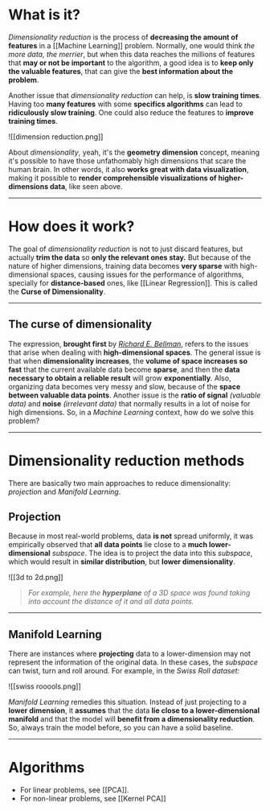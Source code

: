 # What is it?

*Dimensionality reduction* is the process of **decreasing the amount of features** in a [[Machine Learning]] problem. Normally, one would think *the more data, the merrier*, but when this data reaches the millions of features that **may or not be important** to the algorithm, a good idea is to **keep only the valuable features**, that can give the **best information about the problem**.

Another issue that *dimensionality reduction* can help, is **slow training times**. Having too **many features** with some **specifics algorithms** can lead to **ridiculously slow training**. One could also reduce the features to **improve training times**.

![[dimension reduction.png]]

About *dimensionality*, yeah, it's the **geometry dimension** concept, meaning it's possible to have those unfathomably high dimensions that scare the human brain. In other words, it also **works great with data visualization**, making it possible to **render comprehensible visualizations of higher-dimensions data**, like seen above.
___
# How does it work?

The goal of *dimensionality reduction* is not to just discard features, but actually **trim the data** so **only the relevant ones stay.** But because of the nature of higher dimensions, training data becomes **very sparse** with high-dimensional spaces, causing issues for the performance of algorithms, specially for **distance-based** ones, like [[Linear Regression]]. 
This is called the **Curse of Dimensionality**.
___
## The curse of dimensionality

The expression, **brought first** by [*Richard E. Bellman*](https://en.wikipedia.org/wiki/Richard_E._Bellman), refers to the issues that arise when dealing with **high-dimensional spaces**.
The general issue is that when **dimensionality increases**, the **volume of space increases so fast** that the current available data become **sparse**, and then the **data necessary to obtain a reliable result** will grow **exponentially**. 
Also, organizing data becomes very messy and slow, because of the **space between valuable data points**. Another issue is the **ratio of signal** *(valuable data)* and **noise** *(irrelevant data)* that normally results in a lot of noise for high dimensions.
So, in a *Machine Learning* context, how do we solve this problem?
___
# Dimensionality reduction methods

There are basically two main approaches to reduce dimensionality: *projection* and *Manifold Learning*. 

## Projection

Because in most real-world problems, data **is not** spread uniformly, it was empirically observed that **all data points** lie close to a **much lower-dimensional** *subspace*. The idea is to project the data into this *subspace*, which would result in **similar distribution**, but **lower dimensionality**. 

![[3d to 2d.png]]
>*For example, here the **hyperplane** of a 3D space was found taking into account the distance of it and all data points.*
___
## Manifold Learning

There are instances where **projecting** data to a lower-dimension may not represent the information of the original data. In these cases, the *subspace* can twist, turn and roll around. For example, in the *Swiss Roll dataset:*

![[swiss rooools.png]]

*Manifold Learning* remedies this situation. Instead of just projecting to a **lower dimension**, it **assumes** that the data **lie close to a lower-dimensional manifold** and that the model will **benefit from a dimensionality reduction**. So, always train the model before, so you can have a solid baseline.
___
# Algorithms

- For linear problems, see [[PCA]].
- For non-linear problems, see [[Kernel PCA]]